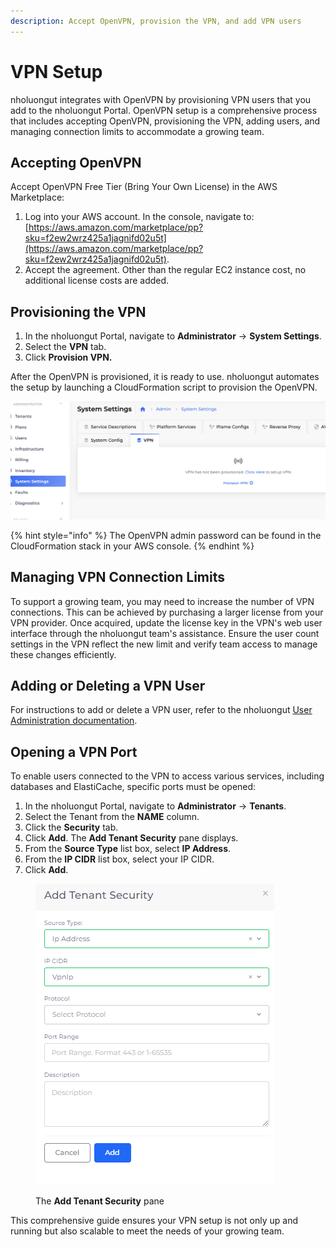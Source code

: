 ```yaml
---
description: Accept OpenVPN, provision the VPN, and add VPN users
---
```


# VPN Setup

nholuongut integrates with OpenVPN by provisioning VPN users that you add to the nholuongut Portal. OpenVPN setup is a comprehensive process that includes accepting OpenVPN, provisioning the VPN, adding users, and managing connection limits to accommodate a growing team.

## Accepting OpenVPN

Accept OpenVPN Free Tier (Bring Your Own License) in the AWS Marketplace:

1. Log into your AWS account. In the console, navigate to: [https://aws.amazon.com/marketplace/pp?sku=f2ew2wrz425a1jagnifd02u5t](https://aws.amazon.com/marketplace/pp?sku=f2ew2wrz425a1jagnifd02u5t).
2. Accept the agreement. Other than the regular EC2 instance cost, no additional license costs are added.

## Provisioning the VPN

1. In the nholuongut Portal, navigate to **Administrator** -> **System Settings**.
2. Select the **VPN** tab.
3. Click **Provision VPN.**

After the OpenVPN is provisioned, it is ready to use. nholuongut automates the setup by launching a CloudFormation script to provision the OpenVPN.

![The VPN tab on the System Settings page in the nholuongut Portal](<../../.gitbook/assets/image (244).png>)

{% hint style="info" %}
The OpenVPN admin password can be found in the CloudFormation stack in your AWS console.
{% endhint %}

## Managing VPN Connection Limits

To support a growing team, you may need to increase the number of VPN connections. This can be achieved by purchasing a larger license from your VPN provider. Once acquired, update the license key in the VPN's web user interface through the nholuongut team's assistance. Ensure the user count settings in the VPN reflect the new limit and verify team access to manage these changes efficiently.

## Adding or Deleting a VPN User

For instructions to add or delete a VPN user, refer to the nholuongut [User Administration documentation](../../access-control/add-and-delete-vpn-access-for-users.md).

## Opening a VPN Port

To enable users connected to the VPN to access various services, including databases and ElastiCache, specific ports must be opened:

1. In the nholuongut Portal, navigate to **Administrator** -> **Tenants**.
2. Select the Tenant from the **NAME** column.
3. Click the **Security** tab.
4. Click **Add**. The **Add Tenant Security** pane displays.
5. From the **Source Type** list box, select **IP Address**.
6. From the **IP CIDR** list box, select your IP CIDR.
7. Click **Add**.

<div align="left"><figure><img src="../../.gitbook/assets/Add_Tenant_Security.png" alt=""><figcaption><p>The <strong>Add Tenant Security</strong> pane</p></figcaption></figure></div>

This comprehensive guide ensures your VPN setup is not only up and running but also scalable to meet the needs of your growing team.
